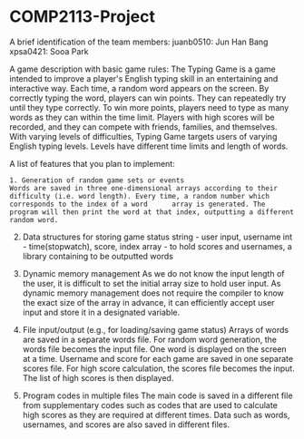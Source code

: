 # COMP2113-Project

A brief identification of the team members:
	juanb0510: Jun Han Bang
	xpsa0421: Sooa Park

A game description with basic game rules:
	The Typing Game is a game intended to improve a player's English typing skill in an entertaining and interactive way. Each time, a random word appears on the screen. By 	correctly typing the word, players can win points. They can repeatedly try until they type correctly. To win more points, players need to type as many words as they can 	within the time limit. Players with high scores will be recorded, and they can compete with friends, families, and themselves. With varying levels of difficulties, Typing 	  Game targets users of varying English typing levels. Levels have different time limits and length of words.
	
A list of features that you plan to implement:

	1. Generation of random game sets or events
	Words are saved in three one-dimensional arrays according to their difficulty (i.e. word length). Every time, a random number which corresponds to the index of a word 		array is generated. The program will then print the word at that index, outputting a different random word.

2. Data structures for storing game status
	string 	- user input, username
	int	- time(stopwatch), score, index
	array 	- to hold scores and usernames, a library containing to be outputted words

3. Dynamic memory management
	As we do not know the input length of the user, it is difficult to set the initial array size to hold user input. As dynamic memory management does not require the 		compiler to know the exact size of the array in advance, it can efficiently accept user input and store it in a designated variable.

4. File input/output (e.g., for loading/saving game status)
	Arrays of words are saved in a separate words file. For random word generation, the words file becomes the input file. One word is displayed on the screen at a time.
	Username and score for each game are saved in one separate scores file. For high score calculation, the scores file becomes the input. The list of high scores is then 		displayed.

5. Program codes in multiple files
	The main code is saved in a different file from supplementary codes such as codes that are used to calculate high scores as they are required at different times. Data such 	    as words, usernames, and scores are also saved in different files.
